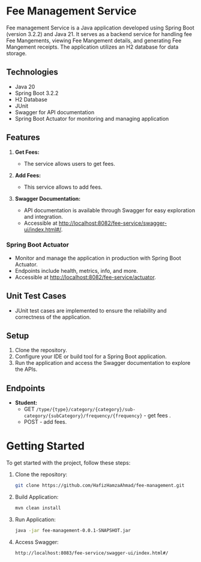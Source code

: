 # Fee Management Service

Fee management Service is a Java application developed using Spring Boot (version 3.2.2) and Java 21. It serves as a backend service for handling fee Fee Mangements, viewing Fee Mangement details, and generating Fee Mangement receipts. The application utilizes an H2 database for data storage.

## Technologies

- Java 20
- Spring Boot 3.2.2
- H2 Database
- JUnit
- Swagger for API documentation
- Spring Boot Actuator for monitoring and managing application

## Features

1. **Get Fees:**
    - The service allows users to get fees.

2. **Add Fees:**
    - This service allows to add fees.

3. **Swagger Documentation:**
    - API documentation is available through Swagger for easy exploration and integration.
    - Accessible at [http://localhost:8082/fee-service/swagger-ui/index.html#/](http://localhost:8082/fee-service/swagger-ui/index.html#/).

### Spring Boot Actuator

- Monitor and manage the application in production with Spring Boot Actuator.
- Endpoints include health, metrics, info, and more.
- Accessible at [http://localhost:8082/fee-service/actuator](http://localhost:8082/fee-service/actuator).

## Unit Test Cases

- JUnit test cases are implemented to ensure the reliability and correctness of the application.

## Setup

1. Clone the repository.
2. Configure your IDE or build tool for a Spring Boot application.
3. Run the application and access the Swagger documentation to explore the APIs.

## Endpoints

- **Student:**
    - GET `/type/{type}/category/{category}/sub-category/{subCategory}/frequency/{frequency}` - get fees .
    - POST - add fees.
# Getting Started

To get started with the project, follow these steps:

1. Clone the repository:

   ```bash
   git clone https://github.com/HafizHamzaAhmad/fee-management.git

2. Build Application:

   ```bash
   mvn clean install

3. Run Application:

   ```bash
   java -jar fee-management-0.0.1-SNAPSHOT.jar

4. Access Swagger:

   ```bash
   http://localhost:8083/fee-service/swagger-ui/index.html#/

